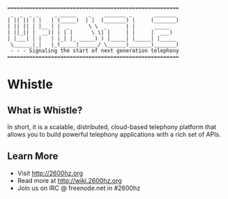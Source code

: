     =======================================================
     _  _  _ _     _ _____    _    _______ _       _______ 
    | || || | |   | (_____)  | |  (_______) |     (_______)
    | || || | |__ | |  _      \ \  _      | |      _____   
    | ||_|| |  __)| | | |      \ \| |     | |     |  ___)  
    | |___| | |   | |_| |_ _____) ) |_____| |_____| |_____ 
     \______|_|   |_(_____|______/ \______)_______)_______)
     - - - Signaling the start of next generation telephony
    =======================================================

Whistle
=======

What is Whistle?
----------------

In short, it is a scalable, distributed, cloud-based telephony platform that allows you to build powerful telephony applications with a rich set of APIs.

Learn More
----------

* Visit http://2600hz.org
* Read more at http://wiki.2600hz.org
* Join us on IRC @ freenode.net in #2600hz



